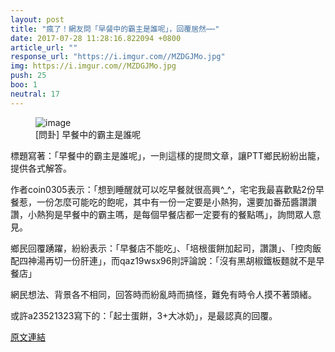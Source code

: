 ```yaml
---
layout: post
title: "瘋了！網友問「早餐中的霸主是誰呢」，回覆居然⋯⋯"
date: 2017-07-28 11:28:16.822094 +0800
article_url: ""
response_url: "https://i.imgur.com//MZDGJMo.jpg"
img: https://i.imgur.com//MZDGJMo.jpg
push: 25
boo: 1
neutral: 17
---
```


<figure>
<img src="https://i.imgur.com//MZDGJMo.jpg" alt="image">
<figcaption>
[問卦] 早餐中的霸主是誰呢
</figcaption>
</figure>



標題寫著：「早餐中的霸主是誰呢」，一則這樣的提問文章，讓PTT鄉民紛紛出籠，提供各式解答。

作者coin0305表示：「想到睡醒就可以吃早餐就很高興^_^，宅宅我最喜歡點2份早餐惹，一份怎麼可能吃的飽呢，其中有一份一定要是小熱狗，還要加番茄醬讚讚讚，小熱狗是早餐中的霸主嗎，是每個早餐店都一定要有的餐點嗎」，詢問眾人意見。

鄉民回覆踴躍，紛紛表示：「早餐店不能吃」、「培根蛋餅加起司，讚讚」、「控肉飯配四神湯再切一份肝連」，而qaz19wsx96則評論說：「沒有黑胡椒鐵板麵就不是早餐店」

網民想法、背景各不相同，回答時而紛亂時而搞怪，難免有時令人摸不著頭緒。

或許a23521323寫下的：「起士蛋餅，3+大冰奶」，是最認真的回覆。

<a href = "https://www.ptt.cc/bbs/Gossiping/M.1501178506.A.04D.html">原文連結</a>

